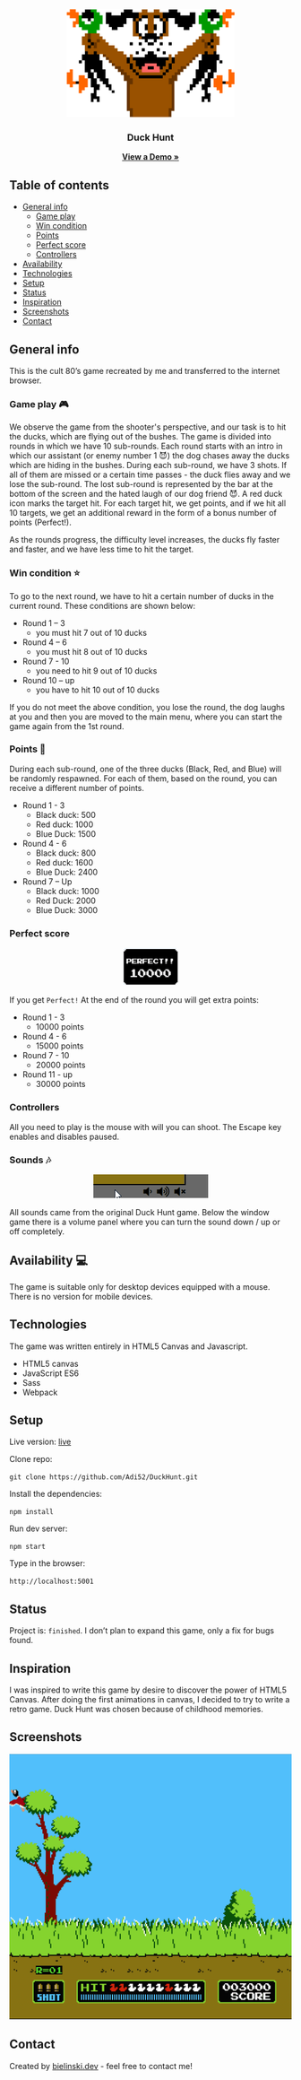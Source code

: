 
<p align="center">
  <img src="readme_images/duck-hunt.png" width="300">
  <h3 align="center">Duck Hunt</h3>
  <p align="center">
    <a href="https://facusb.github.io/duck-hunt/build/index.html"><strong>View a Demo »</strong></a>
  </p>
</p>


## Table of contents
* [General info](#general-info)
  * [Game play](#game-play)
  * [Win condition](#win-condition)
  * [Points](#points)
  * [Perfect score](#perfect-score)
  * [Controllers](#controllers)
* [Availability](#availability)
* [Technologies](#technologies)
* [Setup](#setup)
* [Status](#status)
* [Inspiration](#inspiration)
* [Screenshots](#screenshots)
* [Contact](#contact)

## General info
This is the cult 80’s game recreated by me and transferred to the internet browser.

### Game play :video_game:

We observe the game from the shooter's perspective, and our task is to hit the ducks, which are flying out of the bushes. 
The game is divided into rounds in which we have 10 sub-rounds. Each round starts with an intro in which our assistant 
(or enemy number 1 :smiling_imp:) the dog chases away the ducks which are hiding in the bushes. During each sub-round, we have 3 shots. 
If all of them are missed or a certain time passes - the duck flies away and we lose the sub-round. The lost sub-round is represented 
by the bar at the bottom of the screen and the hated laugh of our dog friend :smiling_imp:. A red duck icon marks the target 
hit. For each target hit, we get points, and if we hit all 10 targets, we get an additional reward in the form of a 
bonus number of points (Perfect!).

As the rounds progress, the difficulty level increases, the ducks fly faster and faster, and we have less time to hit 
the target.

### Win condition :star:

To go to the next round, we have to hit a certain number of ducks in the current round. These conditions are shown below:
* Round 1 – 3	
  * you must hit 7 out of 10 ducks
* Round 4 – 6	
  * you must hit 8 out of 10 ducks
* Round 7 - 10	
  * you need to hit 9 out of 10 ducks
* Round 10 – up	
  * you have to hit 10 out of 10 ducks

If you do not meet the above condition, you lose the round, the dog laughs at you and then you are moved to the main 
menu, where you can start the game again from the 1st round.

### Points :money_with_wings:

During each sub-round, one of the three ducks (Black, Red, and Blue) will be randomly respawned. For each of them, based 
on the round, you can receive a different number of points.
* Round 1 - 3
  * Black duck: 500
  * Red duck: 1000
  * Blue Duck: 1500
* Round 4 - 6
  * Black duck: 800
  * Red duck: 1600
  * Blue Duck: 2400
* Round 7 – Up
  * Black duck: 1000
  * Red Duck: 2000
  * Blue Duck: 3000

### Perfect score

<p align="center">
  <img src="readme_images/perfect.png" width="100">
</p>

If you get `Perfect!` At the end of the round you will get extra points:
 * Round 1 - 3    
   * 10000 points
 * Round 4 - 6    
   * 15000 points
 * Round 7 - 10
   * 20000 points
 * Round 11 - up
   * 30000 points


### Controllers

All you need to play is the mouse with will you can shoot.
The Escape key enables and disables paused.


### Sounds :notes:

<p align="center">
  <img src="readme_images/volume-control-panel.gif">
</p>

All sounds came from the original Duck Hunt game. Below the window game there is a volume
panel where you can turn the sound down / up or off completely.


## Availability :computer:

The game is suitable only for desktop devices equipped with a mouse. There is no version for mobile devices.

## Technologies

The game was written entirely in HTML5 Canvas and Javascript.

- HTML5 canvas
- JavaScript ES6
- Sass
- Webpack

## Setup

Live version: [live](https://adi52.github.io/duck-hunt/build/index.html)

Clone repo: 

`git clone https://github.com/Adi52/DuckHunt.git`

Install the dependencies:

`npm install`

Run dev server:

`npm start`

Type in the browser:  

`http://localhost:5001`

## Status
Project is: `finished`. I don’t plan to expand this game, only a fix for bugs found.


## Inspiration

I was inspired to write this game by desire to discover the power of HTML5 Canvas. After doing the first animations in 
canvas, I decided to try to write a retro game. Duck Hunt was chosen because of childhood memories.


## Screenshots

<p align="center">
  <img src="readme_images/duck-hunt-game.gif">
</p>

## Contact
Created by [bielinski.dev](https://github.com/adi52) - feel free to contact me!
